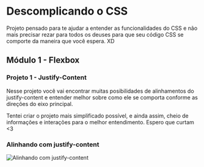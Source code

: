 # Descomplicando o CSS

Projeto pensado para te ajudar a entender as funcionalidades do CSS e não mais precisar rezar para todos os deuses
para que seu código CSS se comporte da maneira que você espera. XD

## Módulo 1 - Flexbox

### Projeto 1 - Justify-Content

Nesse projeto você vai encontrar muitas posibilidades de alinhamentos do justify-content e entender melhor
sobre como ele se comporta conforme as direções do eixo principal.

Tentei criar o projeto mais simplificado possível, e ainda assim, cheio de informações e interações para o melhor entendimento.
Espero que curtam <3

### Alinhando com justify-content

![Alinhando com justify-content](https://github.com/saranascimento/guia-css/blob/main/flex-box/assets/to-readme/justify-content.gif)
